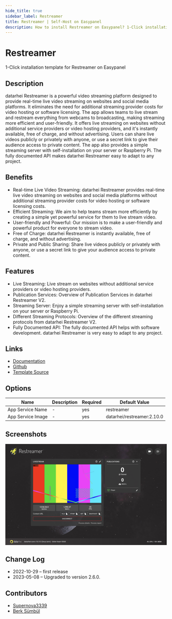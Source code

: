 ```yaml
---
hide_title: true
sidebar_label: Restreamer
title: Restreamer | Self-Host on Easypanel
description: How to install Restreamer on Easypanel? 1-Click installation template for Restreamer on Easypanel
---
```


<!-- generated -->

# Restreamer

1-Click installation template for Restreamer on Easypanel

## Description

datarhei Restreamer is a powerful video streaming platform designed to provide real-time live video streaming on websites and social media platforms. It eliminates the need for additional streaming provider costs for video hosting or software licensing. The app allows teams to live stream and restream everything from webcams to broadcasting, making streaming more efficient and user-friendly. It offers live streaming on websites without additional service providers or video hosting providers, and it&#39;s instantly available, free of charge, and without advertising. Users can share live videos publicly or privately with anyone, or use a secret link to give their audience access to private content. The app also provides a simple streaming server with self-installation on your server or Raspberry Pi. The fully documented API makes datarhei Restreamer easy to adapt to any project.

## Benefits

- Real-time Live Video Streaming: datarhei Restreamer provides real-time live video streaming on websites and social media platforms without additional streaming provider costs for video hosting or software licensing costs.
- Efficient Streaming: We aim to help teams stream more efficiently by creating a simple yet powerful service for them to live stream video.
- User-friendly and Powerful: Our mission is to make a user-friendly and powerful product for everyone to stream video.
- Free of Charge: datarhei Restreamer is instantly available, free of charge, and without advertising.
- Private and Public Sharing: Share live videos publicly or privately with anyone, or use a secret link to give your audience access to private content.

## Features

- Live Streaming: Live stream on websites without additional service providers or video hosting providers.
- Publication Services: Overview of Publication Services in datarhei Restreamer V2.
- Streaming Server: Enjoy a simple streaming server with self-installation on your server or Raspberry Pi.
- Different Streaming Protocols: Overview of the different streaming protocols from datarhei Restreamer V2.
- Fully Documented API: The fully documented API helps with software development. datarhei Restreamer is very easy to adapt to any project.

## Links

- [Documentation](https://docs.datarhei.com/restreamer/)
- [Github](https://github.com/datarhei/restreamer)
- [Template Source](https://github.com/easypanel-io/templates/tree/main/templates/restreamer)

## Options

Name | Description | Required | Default Value
-|-|-|-
App Service Name | - | yes | restreamer
App Service Image | - | yes | datarhei/restreamer:2.10.0

## Screenshots

![Restreamer Screenshot](./assets/screenshot.jpg)

## Change Log

- 2022-10-29 – first release
- 2023-05-08 – Upgraded to version 2.6.0.

## Contributors

- [Supernova3339](https://github.com/Supernova3339)
- [Berk Sümbül](https://berksmbl.com)
